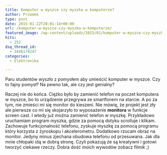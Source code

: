 ```yaml
---
title: Komputer w myszce czy myszka w komputerze?
author: Przemek
type: post
date: 2015-01-22T20:01:14+00:00
url: /komputer-w-myszce-czy-myszka-w-komputerze/
featured_image: /wp-content/uploads/2015/01/komputer-w-myszce-czy-myszka-w-k-624x416.jpg
hits:
  - 252
dsq_thread_id:
  - 3446174247
categories:
  - Elektronika

---
```

Paru studentów wyszło z pomysłem aby umieścić komputer w myszce. Czy to fajny pomysł? Na pewno tak, ale czy jest genialny?

<!--more-->

Raczej nie do końca. Ciężko było by zamienić telefon na poczet komputera w myszce, bo to urządzenie przegrywa ze smartfonem na starcie. A po za tym, nie zmieści mi się monitor do kieszeni. Nie mówię, że projekt jest zły ale pierwsze co mi się skojarzyło to wyposażenie **monitora** w funkcje screen cast. I wtedy już można zamienić telefon w myszkę. Przykładowo uruchamiam program myszka, gdzie za pomocą dotyku scrolluje i klikam. Zachowuje funkcjonalność telefonu, zyskuje myszkę za pomocą programu który korzysta z żyroskopu i akcelerometru. Dodatkowo rzucam obraz na monitor. Jedyny minus zjechana obudowa telefonu od przesuwana. Jak dla mnie chłopaki idą w dobrą stronę. Czyli pokazują że są kreatywni i gotowi tworzyć ciekawe rzeczy. Dobra dość moich wywodów zobacz filmik ;)



&nbsp;

&nbsp;